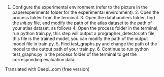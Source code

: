  1. Configure the experimental environment (refer to the picture in the paperexperiments folder for the experimental environment).
               2. Open the process folder from the terminal.
               3. Open the datahandlers folder, find the _init_.py file, and modify the path of the atlas dataset to the path of your atlas dataset, as follows
               4. Open the process folder in the terminal, run python train.py, this step will output a prographer_detector.pth file, this file is the trained model, you can modify the path of the output model file in train.py.
               5. Find test_graphs.py and change the path of the model to the output path of your train.py.
               6. Continue to run python test_graphs.py in the process folder of the terminal to get the corresponding evaluation data.

Translated with DeepL.com (free version)
